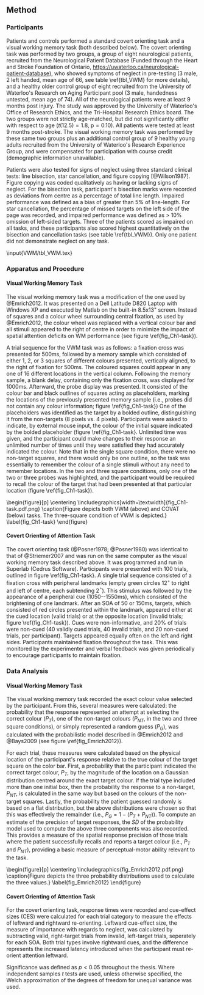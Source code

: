 Method
------

### Participants 

Patients and controls performed a standard covert orienting
task and a visual working memory task (both described below). The
covert orienting task was performed by two groups, a group of
eight neurological patients, recruited from the Neurological
Patient Database (Funded through the Heart and Stroke Foundation
of Ontario, <https://uwaterloo.ca/neurological-patient-database>),
who showed symptoms of neglect in pre-testing (3 male, 2 left
handed, mean age of 66, see table \ref{tbl_VWM} for more details), and
a healthy older control group of eight recruited from the University of
Waterloo's Research on Aging Participant pool (3 male, handedness
untested, mean age of 74).  All of the neurological patients were
at least 9 months post injury. The study was approved by the
University of Waterloo's Office of Research Ethics, and the
Tri-Hospital Research Ethics board.  The two groups were not
strictly age-matched, but did not significantly differ with
respect to age ($t(12.5) = 1.8$, $\text{p} = 0.10$).  All patients
were tested at least 9 months post-stroke. The visual working
memory task was performed by these same two groups plus an
additional control group of 9 healthy young adults recruited from
the University of Waterloo's Research Experience Group, and were
compensated for participation with course credit (demographic
information unavailable).

Patients were also tested for signs of neglect using three
standard clinical tests: line bisection, star cancellation, and
figure copying [@Wilson1987]. Figure copying was coded
qualitatively as having or lacking signs of neglect. For the
bisection task, participant's bisection marks were recorded as
deviations from centre as a percentage of total line length.
Impaired performance was defined as a bias of greater than 5% of
line-length. For star cancellation, the percentage of missed
targets on the left side of the page was recorded, and impaired
performance was defined as \> 10% omission of left-sided targets.
Three of the patients scored as impaired on all tasks, and these
participants also scored highest quantitatively on the bisection
and cancellation tasks (see table \ref{tbl_VWM}).  Only one
patient did not demonstrate neglect on any task.

\input{VWM/tbl_VWM.tex}

### Apparatus and Procedure

#### Visual Working Memory Task

The visual working memory task was a modification of the one used
by @Emrich2012.  It was presented on a Dell Latitude D820 Laptop
with Windows XP and executed by Matlab on the built-in 8.5x13"
screen. Instead of squares and a colour wheel surrounding central
fixation, as used by @Emrich2012, the colour wheel was replaced
with a vertical colour bar and all stimuli appeared to the right
of centre in order to minimize the impact of spatial attention
deficits on WM performance (see figure \ref{fig_Ch1-task}).
 
A trial sequence for the VWM task was as follows: a fixation cross
was presented for 500ms, followed by a memory sample which
consisted of either 1, 2, or 3 squares of different colours
presented, vertically aligned, to the right of fixation for 500ms.
The coloured squares could appear in any one of 16 different
locations in the vertical column.  Following the memory sample, a
blank delay, containing only the fixation cross, was displayed for
1000ms.  Afterward, the probe display was presented. It consisted
of the colour bar and black outlines of squares acting as
placeholders, marking the locations of the previously presented
memory sample (i.e., probes did not contain any colour
information; figure \ref{fig_Ch1-task}) One of the placeholders
was identified as the target by a bolded outline, distinguishing
it from the non-targets (8 pixels vs. 4 pixels).  Participants
were asked to indicate, by external mouse input, the colour of the
initial square indicated by the bolded placeholder (figure
\ref{fig_Ch1-task}.  Unlimited time was given, and the participant
could make changes to their response an unlimited number of times
until they were satisfied they had accurately indicated the
colour.  Note that in the single square condition, there were no
non-target squares, and there would only be one outline, so the
task was essentially to remember the colour of a single stimuli
without any need to remember locations.  In the two and three
square conditions, only one of the two or three probes was
highlighted, and the participant would be required to recall the
colour of the target that had been presented at that particular
location (figure \ref{fig_Ch1-task}).



\begin{figure}[p] 
\centering
\includegraphics[width=\textwidth]{fig_Ch1-task.pdf.png}
\caption{Figure depicts both VWM (above) and COVAT (below) tasks.
The three-square condition of VWM is depicted.}
\label{fig_Ch1-task}
\end{figure}


#### Covert Orienting of Attention Task

The covert orienting task (@Posner1978; @Posner1980) was identical 
to that of @Striemer2007 and was run on the same computer
as the visual working memory task described above. It was
programmed and run in Superlab (Cedrus Software). Participants
were presented with 100 trials, outlined in figure
\ref{fig_Ch1-task}.  A single trial sequence consisted of a
fixation cross with peripheral landmarks (empty green circles
12$^\circ$ to right and left of centre, each subtending
2$^\circ$). This stimulus was followed by the appearance of a
peripheral cue (1050--1550ms), which consisted of the brightening
of one landmark.  After an SOA of 50 or 150ms, targets, which
consisted of red circles presented within the landmark, appeared
either at the cued location (valid trials) or at the opposite
location (invalid trials; figure \ref{fig_Ch1-task}).  Cues were
non-informative, and 20% of trials were non-cued (40 validly cued
trials, 40 invalid trials, and 20 non-cued trials, per
participant).  Targets appeared
equally often on the left and right sides.  Participants
maintained fixation throughout the task. This was monitored by the
experimenter and verbal feedback was given periodically to
encourage participants to maintain fixation.


### Data Analysis

#### Visual Working Memory Task
The visual working memory task recorded the exact colour value
selected by the participant.  From this, several measures were
calculated: the probability that the response represented an
attempt at selecting the correct colour ($P_T$), one of the
non-target colours ($P_{NT}$, in the two and three square
conditions), or simply represented a random guess ($P_G$), was
calculated with the probabilistic model described in @Emrich2012
and @Bays2009 (see figure \ref{fig_Emrich2012}). 

For each trial, these measures were calculated based on the
physical location of the participant's response relative to the
true colour of the target square on the color bar. 
First, a probability that the
participant indicated the correct target colour, $P_T$, by the
magnitude of the location on a Gaussian distribution centred
around the exact target colour.  If the trial type included more
than one initial box, then the probability the response to a
non-target, $P_{NT}$, is calculated in the same way but based on
the colours of the non-target squares. Lastly, the
probability the patient guessed randomly is based on a flat
distribution, but the above distributions were chosen so that this
was effectively the remainder (i.e., $P_G = 1 - (P_T + P_{NT})$).
To compute an estimate of the precision of target responses, the
$SD$ of the probability model used to compute the above three
components was also recorded. This provides a measure of the
spatial response precision of those trials where the patient
successfully recalls and reports a target colour (i.e., $P_T$ and
$P_{NT}$), providing a basic measure of perceptual-motor ability
relevant to the task.


\begin{figure}[p] 
\centering 
\includegraphics{fig_Emrich2012.pdf.png} 
\caption{Figure depicts the three probability distributions used
to calculate the three values.} 
\label{fig_Emrich2012} 
\end{figure}

#### Covert Orienting of Attention Task

For the covert orienting task, response times were recorded and
cue-effect sizes (CES) were calculated for each trial category to
measure the effects of leftward and rightward re-orienting.
Leftward cue-effect size, the measure of importance with regards
to neglect, was calculated by subtracting valid, right-target
trials from invalid, left-target trials, seperately for each SOA.
Both trial types involve rightward cues, and the difference
represents the increased latency introduced when the participant
must re-orient attention leftward. 

Significance was defined as $p < 0.05$ throughout the thesis.
Where independent samples $t$ tests are used, unless otherwise
specified, the Welch approximation of the degrees of freedom for
unequal variance was used.




